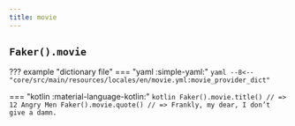 ```yaml
---
title: movie
---
```


## `Faker().movie`

??? example "dictionary file"
    === "yaml :simple-yaml:"
        ```yaml
        --8<-- "core/src/main/resources/locales/en/movie.yml:movie_provider_dict"
        ```

=== "kotlin :material-language-kotlin:"
    ```kotlin
    Faker().movie.title() // => 12 Angry Men
    Faker().movie.quote() // => Frankly, my dear, I don’t give a damn.
    ```
